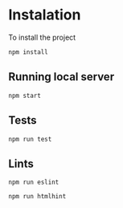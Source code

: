 # Instalation
To install the project
```
npm install
```

## Running local server
```
npm start
```

## Tests
```
npm run test
```

## Lints
```
npm run eslint
```
```
npm run htmlhint
```
